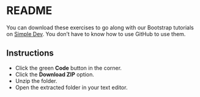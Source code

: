 # README

You can download these exercises to go along with our Bootstrap tutorials on [Simple Dev](https://simpledev.io/). You don’t have to know how to use GitHub to use them.

## Instructions

- Click the green **Code** button in the corner.
- Click the **Download ZIP** option.
- Unzip the folder.
- Open the extracted folder in your text editor.
